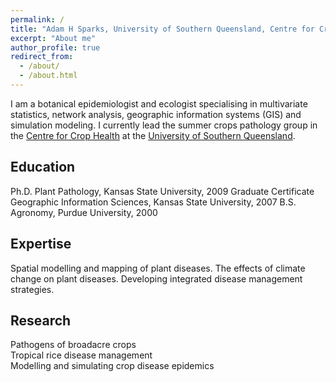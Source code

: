 ```yaml
---
permalink: /
title: "Adam H Sparks, University of Southern Queensland, Centre for Crop Health"
excerpt: "About me"
author_profile: true
redirect_from:
  - /about/
  - /about.html
---
```


I am a botanical epidemiologist and ecologist specialising in multivariate statistics, network analysis, geographic information systems (GIS) and simulation modeling. I currently lead the summer crops pathology group in the [Centre for Crop Health]("https://www.usq.edu.au/research/research-at-usq/institutes-centres/cch") at the [University of Southern Queensland]("https://www.usq.edu.au").

Education
------

Ph.D. Plant Pathology, Kansas State University, 2009
Graduate Certificate Geographic Information Sciences, Kansas State University, 2007
B.S. Agronomy, Purdue University, 2000

Expertise
------

Spatial modelling and mapping of plant diseases. The effects of climate change on plant diseases. Developing integrated disease management strategies.

Research
------

Pathogens of broadacre crops  
Tropical rice disease management  
Modelling and simulating crop disease epidemics  
